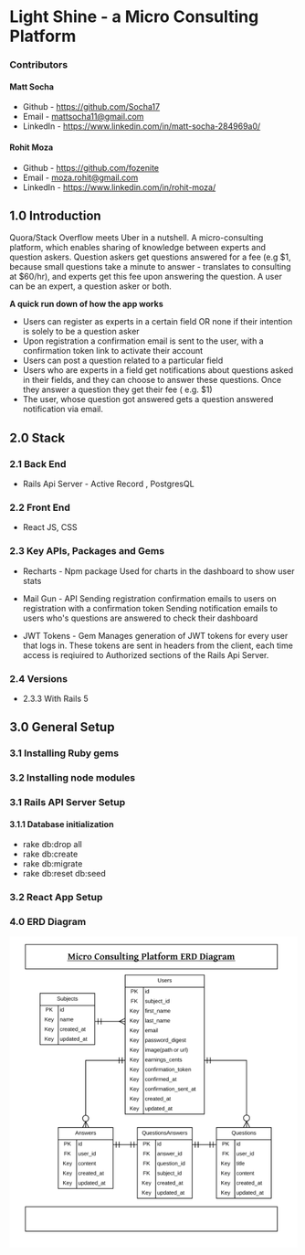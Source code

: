 # Light Shine - a Micro Consulting Platform

### Contributors
#### Matt Socha                                                       
 *   Github - https://github.com/Socha17
 *    Email - mattsocha11@gmail.com  
 * LinkedIn - https://www.linkedin.com/in/matt-socha-284969a0/ 

#### Rohit Moza
 *   Github - https://github.com/fozenite
 *    Email - moza.rohit@gmail.com 
 * LinkedIn - https://www.linkedin.com/in/rohit-moza/

## 1.0  Introduction
Quora/Stack Overflow meets Uber in a nutshell. A micro-consulting platform, which enables sharing of knowledge between experts and question askers. Question askers get questions answered for a fee (e.g $1, because small questions take a minute to answer - translates to consulting at $60/hr), and experts get this fee upon answering the question. A user can be an expert, a question asker or both. 

**A quick run down of how the app works**
  * Users can register as experts in a certain field OR none if their intention is solely to be a question asker
  * Upon registration a confirmation email is sent to the user, with a confirmation token link to activate their account
  * Users can post a question related to a particular field
  * Users who are experts in a field get notifications about questions asked in their fields, and they can choose to answer      these questions. Once they answer a question they get their fee ( e.g. $1)
  * The user, whose question got answered gets a question answered notification via email.  

## 2.0  Stack 

### 2.1  Back End 
  * Rails Api Server - Active Record , PostgresQL 
 
### 2.2  Front End
  * React JS, CSS 

### 2.3  Key APIs, Packages and Gems
  *  Recharts - Npm package
     Used for charts in the dashboard to show user stats  
  
  *  Mail Gun - API 
     Sending registration confirmation emails to users on registration with a confirmation token
     Sending notification emails to users who's questions are answered to check their dashboard 
     
  *  JWT Tokens - Gem
     Manages generation of JWT tokens for every user that logs in. These tokens are sent in headers from the client, each    time access is reqiuired to Authorized sections of the Rails Api Server.
     
     
  
### 2.4  Versions
  *  2.3.3 With Rails 5  
  
## 3.0  General Setup

### 3.1 Installing Ruby gems


### 3.2 Installing node modules


 
### 3.1  Rails API Server Setup

#### 3.1.1  Database initialization
- rake db:drop all
- rake db:create
- rake db:migrate
- rake db:reset db:seed
   
### 3.2  React App Setup

### 4.0 ERD Diagram
![ERD Diagram](https://github.com/fozenite/MicroConsulting/blob/master/README_assets/ERD_diagram.png)

